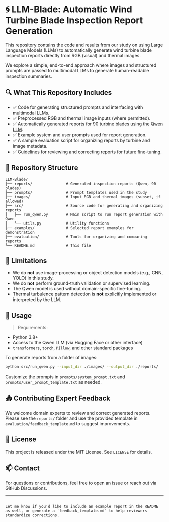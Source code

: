 # 🌀 LLM-Blade: Automatic Wind Turbine Blade Inspection Report Generation

This repository contains the code and results from our study on using Large Language Models (LLMs) to automatically generate wind turbine blade inspection reports directly from RGB (visual) and thermal images.

We explore a simple, end-to-end approach where images and structured prompts are passed to multimodal LLMs to generate human-readable inspection summaries.

## 🔍 What This Repository Includes

- ✅ Code for generating structured prompts and interfacing with multimodal LLMs.
- ✅ Preprocessed RGB and thermal image inputs (where permitted).
- ✅ Automatically generated reports for 90 turbine blades using the [Qwen LLM](https://huggingface.co/Qwen).
- ✅ Example system and user prompts used for report generation.
- ✅ A sample evaluation script for organizing reports by turbine and image metadata.
- ✅ Guidelines for reviewing and correcting reports for future fine-tuning.

## 📁 Repository Structure

```
LLM-Blade/
├── reports/               # Generated inspection reports (Qwen, 90 blades)
├── prompts/               # Prompt templates used in the study
├── images/                # Input RGB and thermal images (subset, if allowed)
├── src/                   # Source code for generating and organizing reports
│   ├── run_qwen.py        # Main script to run report generation with Qwen
│   └── utils.py           # Utility functions
├── examples/              # Selected report examples for demonstration
├── evaluation/            # Tools for organizing and comparing reports
└── README.md              # This file
```

## 🚧 Limitations

- We do **not** use image-processing or object detection models (e.g., CNN, YOLO) in this study.
- We do **not** perform ground-truth validation or supervised learning.
- The Qwen model is used without domain-specific fine-tuning.
- Thermal turbulence pattern detection is **not** explicitly implemented or interpreted by the LLM.

## 📌 Usage

> Requirements:
- Python 3.8+
- Access to the Qwen LLM (via Hugging Face or other interface)
- `transformers`, `torch`, `Pillow`, and other standard packages

To generate reports from a folder of images:

```bash
python src/run_qwen.py --input_dir ./images/ --output_dir ./reports/
```

Customize the prompts in `prompts/system_prompt.txt` and `prompts/user_prompt_template.txt` as needed.

## 📤 Contributing Expert Feedback

We welcome domain experts to review and correct generated reports. Please see the `reports/` folder and use the provided template in `evaluation/feedback_template.md` to suggest improvements.

## 📄 License

This project is released under the MIT License. See `LICENSE` for details.

## 📫 Contact

For questions or contributions, feel free to open an issue or reach out via GitHub Discussions.

---
```

Let me know if you'd like to include an example report in the README as well, or generate a `feedback_template.md` to help reviewers standardize corrections.
